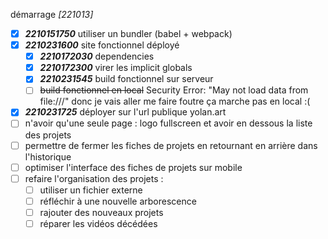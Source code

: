 démarrage *[221013]*
- [X] ***2210151750*** utiliser un bundler (babel + webpack)
- [X] ***2210231600*** site fonctionnel déployé
  - [X] ***2210172030*** dependencies
  - [X] ***2210172300*** virer les implicit globals
  - [X] ***2210231545*** build fonctionnel sur serveur
  - [ ] ~~build fonctionnel en local~~ Security Error: "May not load data from file:///" donc je vais aller me faire foutre ça marche pas en local :(
- [X] ***2210231725*** déployer sur l'url publique yolan.art
- [ ] n'avoir qu'une seule page : logo fullscreen et avoir en dessous la liste des projets
- [ ] permettre de fermer les fiches de projets en retournant en arrière dans l'historique
- [ ] optimiser l'interface des fiches de projets sur mobile
- [ ] refaire l'organisation des projets :
  - [ ] utiliser un fichier externe
  - [ ] réfléchir à une nouvelle arborescence
  - [ ] rajouter des nouveaux projets
  - [ ] réparer les vidéos décédées
